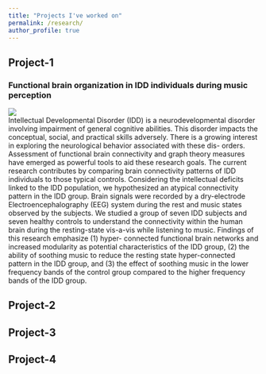 ```yaml
---
title: "Projects I've worked on"
permalink: /research/
author_profile: true
---
```


## Project-1
### Functional brain organization in IDD individuals during music perception 
<!---<img align="right" style="width:10%;height:10%; margin:10px 10px" src="https://ekanshsareen.github.io/files/rp_1.png" />-->
<div class="pull-right"> <img src="https://ekanshsareen.github.io/files/rp_1.png" /> </div>
Intellectual Developmental Disorder (IDD) is a neurodevelopmental disorder involving impairment of general cognitive abilities. This disorder impacts the conceptual, social, and practical skills adversely. There is a growing interest in exploring the neurological behavior associated with these dis- orders. Assessment of functional brain connectivity and graph theory measures have emerged as powerful tools to aid these research goals. The current research contributes by comparing brain connectivity patterns of IDD individuals to those typical controls. Considering the intellectual deficits linked to the IDD population, we hypothesized an atypical connectivity pattern in the IDD group. Brain signals were recorded by a dry-electrode Electroencephalography (EEG) system during the rest and music states observed by the subjects. We studied a group of seven IDD subjects and seven healthy controls to understand the connectivity within the human brain during the resting-state vis-a-vis while listening to music. Findings of this research emphasize (1) hyper- connected functional brain networks and increased modularity as potential characteristics of the IDD group, (2) the ability of soothing music to reduce the resting state hyper-connected pattern in the IDD group, and (3) the effect of soothing music in the lower frequency bands of the control group compared to the higher frequency bands of the IDD group. 


## Project-2

## Project-3

## Project-4

